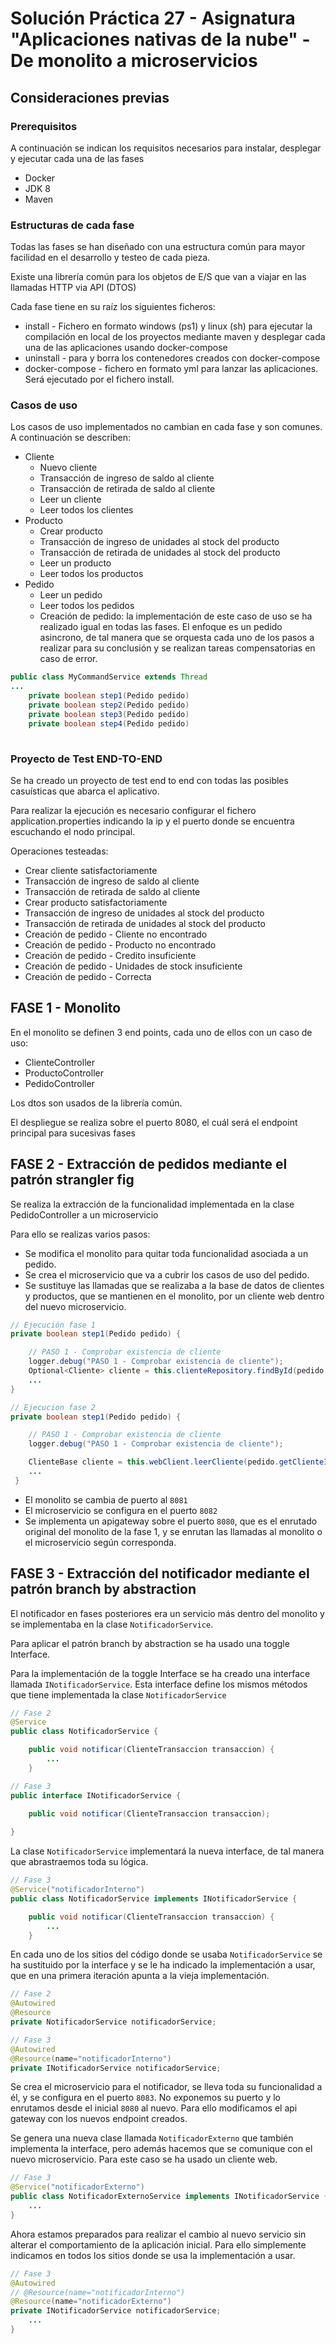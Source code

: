 # Solución Práctica 27 - Asignatura "Aplicaciones nativas de la nube" - De monolito a microservicios

## Consideraciones previas
### Prerequisitos
A continuación se indican los requisitos necesarios para instalar, desplegar y ejecutar cada una de las fases

* Docker
* JDK 8
* Maven

### Estructuras de cada fase
Todas las fases se han diseñado con una estructura común para mayor facilidad en el desarrollo y testeo de cada pieza.

Existe una librería común para los objetos de E/S que van a viajar en las llamadas HTTP via API (DTOS)

Cada fase tiene en su raíz los siguientes ficheros:

* install - Fichero en formato windows (ps1) y linux (sh) para ejecutar la compilación en local de los proyectos mediante maven y desplegar cada una de las aplicaciones usando docker-compose
* uninstall - para y borra los contenedores creados con docker-compose
* docker-compose - fichero en formato yml para lanzar las aplicaciones. Será ejecutado por el fichero install.

### Casos de uso
Los casos de uso implementados no cambian en cada fase y son comunes. A continuación se describen:

* Cliente
    * Nuevo cliente
    * Transacción de ingreso de saldo al cliente
    * Transacción de retirada de saldo al cliente
    * Leer un cliente
    * Leer todos los clientes
* Producto
    * Crear producto
    * Transacción de ingreso de unidades al stock del producto
    * Transacción de retirada de unidades al stock del producto
    * Leer un producto
    * Leer todos los productos
* Pedido
    * Leer un pedido
    * Leer todos los pedidos
    * Creación de pedido: la implementación de este caso de uso se ha realizado igual en todas las fases. El enfoque es un pedido asincrono, de tal manera que se orquesta cada uno de los pasos a realizar para su conclusión y se realizan tareas compensatorias en caso de error. 
    
```java
public class MyCommandService extends Thread
...
    private boolean step1(Pedido pedido)
    private boolean step2(Pedido pedido)
    private boolean step3(Pedido pedido)
    private boolean step4(Pedido pedido)
 
```
### Proyecto de Test END-TO-END
Se ha creado un proyecto de test end to end con todas las posibles casuísticas que abarca el aplicativo. 

Para realizar la ejecución es necesario configurar el fichero application.properties indicando la ip y el puerto donde se encuentra escuchando el nodo principal.

Operaciones testeadas:
* Crear cliente satisfactoriamente
* Transacción de ingreso de saldo al cliente
* Transacción de retirada de saldo al cliente
* Crear producto satisfactoriamente
* Transacción de ingreso de unidades al stock del producto
* Transacción de retirada de unidades al stock del producto
* Creación de pedido - Cliente no encontrado
* Creación de pedido - Producto no encontrado
* Creación de pedido - Credito insuficiente
* Creación de pedido - Unidades de stock insuficiente
* Creación de pedido - Correcta

## FASE 1 - Monolito
En el monolito se definen 3 end points, cada uno de ellos con un caso de uso:
* ClienteController
* ProductoController
* PedidoController

Los dtos son usados de la librería común.

El despliegue se realiza sobre el puerto 8080, el cuál será el endpoint principal para sucesivas fases

## FASE 2 - Extracción de pedidos mediante el patrón strangler fig
Se realiza la extracción de la funcionalidad implementada en la clase PedidoController a un microservicio

Para ello se realizas varios pasos:
* Se modifica el monolito para quitar toda funcionalidad asociada a un pedido.
* Se crea el microservicio que va a cubrir los casos de uso del pedido. 
* Se sustituye las llamadas que se realizaba a la base de datos de clientes y productos, que se mantienen en el monolito, por un cliente web dentro del nuevo microservicio. 

```java
// Ejecución fase 1 
private boolean step1(Pedido pedido) {

    // PASO 1 - Comprobar existencia de cliente
    logger.debug("PASO 1 - Comprobar existencia de cliente");
    Optional<Cliente> cliente = this.clienteRepository.findById(pedido.getClienteId());
    ...
}
```
```java
// Ejecucion fase 2
private boolean step1(Pedido pedido) {

    // PASO 1 - Comprobar existencia de cliente
    logger.debug("PASO 1 - Comprobar existencia de cliente");

    ClienteBase cliente = this.webClient.leerCliente(pedido.getClienteId().getId());
    ...
 }
```
* El monolito se cambia de puerto al `8081`
* El microservicio se configura en el puerto `8082`
* Se implementa un apigateway sobre el puerto `8080`, que es el enrutado original del monolito de la fase 1, y se enrutan las llamadas al monolito o el microservicio según corresponda.

## FASE 3 - Extracción del notificador mediante el patrón branch by abstraction

El notificador en fases posteriores era un servicio más dentro del monolito y se implementaba en la clase `NotificadorService`. 

Para aplicar el patrón branch by abstraction se ha usado una toggle Interface. 

Para la implementación de la toggle Interface se ha creado una interface llamada `INotificadorService`. Esta interface define los mismos métodos que tiene implementada la clase `NotificadorService`

```java
// Fase 2
@Service
public class NotificadorService {

    public void notificar(ClienteTransaccion transaccion) {
        ...
    }
```


```java
// Fase 3
public interface INotificadorService {

    public void notificar(ClienteTransaccion transaccion);
    
}
```

La clase `NotificadorService` implementará la nueva interface, de tal manera que abrastraemos toda su lógica.

```java
// Fase 3
@Service("notificadorInterno")
public class NotificadorService implements INotificadorService {

    public void notificar(ClienteTransaccion transaccion) {
        ...
    }
```

En cada uno de los sitios del código donde se usaba `NotificadorService` se ha sustituido por la interface y se le ha indicado la implementación a usar, que en una primera iteración apunta a la vieja implementación.

```java
// Fase 2
@Autowired
@Resource
private NotificadorService notificadorService;
```

```java
// Fase 3
@Autowired
@Resource(name="notificadorInterno")
private INotificadorService notificadorService;
```

Se crea el microservicio para el notificador, se lleva toda su funcionalidad a él, y se configura en el puerto `8083`. No exponemos su puerto y lo enrutamos desde el inicial `8080` al nuevo. Para ello modificamos el api gateway con los nuevos endpoint creados.

Se genera una nueva clase llamada `NotificadorExterno` que también implementa la interface, pero además hacemos que se comunique con el nuevo microservicio. Para este caso se ha usado un cliente web.

```java
// Fase 3
@Service("notificadorExterno")
public class NotificadorExternoService implements INotificadorService {
    ...
}
```

Ahora estamos preparados para realizar el cambio al nuevo servicio sin alterar el comportamiento de la aplicación inicial. Para ello simplemente indicamos en todos los sitios donde se usa la implementación a usar.

```java
// Fase 3
@Autowired
// @Resource(name="notificadorInterno")
@Resource(name="notificadorExterno")
private INotificadorService notificadorService;
    ...
}
```